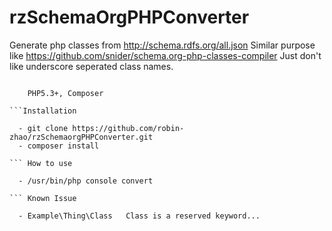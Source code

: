 rzSchemaOrgPHPConverter
==============================

Generate php classes from http://schema.rdfs.org/all.json
Similar purpose like https://github.com/snider/schema.org-php-classes-compiler
Just don't like underscore seperated class names.

``` Requirement

    PHP5.3+, Composer

```Installation

  - git clone https://github.com/robin-zhao/rzSchemaorgPHPConverter.git 
  - composer install

``` How to use

  - /usr/bin/php console convert

``` Known Issue

  - Example\Thing\Class   Class is a reserved keyword... 